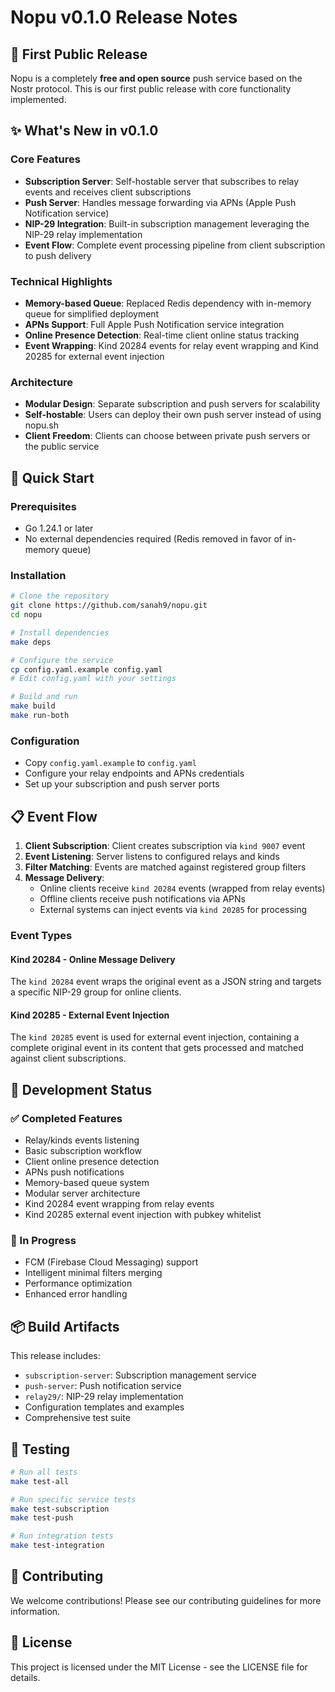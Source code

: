 # Nopu v0.1.0 Release Notes

## 🎉 First Public Release

Nopu is a completely **free and open source** push service based on the Nostr protocol. This is our first public release with core functionality implemented.

## ✨ What's New in v0.1.0

### Core Features
- **Subscription Server**: Self-hostable server that subscribes to relay events and receives client subscriptions
- **Push Server**: Handles message forwarding via APNs (Apple Push Notification service)
- **NIP-29 Integration**: Built-in subscription management leveraging the NIP-29 relay implementation
- **Event Flow**: Complete event processing pipeline from client subscription to push delivery

### Technical Highlights
- **Memory-based Queue**: Replaced Redis dependency with in-memory queue for simplified deployment
- **APNs Support**: Full Apple Push Notification service integration
- **Online Presence Detection**: Real-time client online status tracking
- **Event Wrapping**: Kind 20284 events for relay event wrapping and Kind 20285 for external event injection

### Architecture
- **Modular Design**: Separate subscription and push servers for scalability
- **Self-hostable**: Users can deploy their own push server instead of using nopu.sh
- **Client Freedom**: Clients can choose between private push servers or the public service

## 🚀 Quick Start

### Prerequisites
- Go 1.24.1 or later
- No external dependencies required (Redis removed in favor of in-memory queue)

### Installation
```bash
# Clone the repository
git clone https://github.com/sanah9/nopu.git
cd nopu

# Install dependencies
make deps

# Configure the service
cp config.yaml.example config.yaml
# Edit config.yaml with your settings

# Build and run
make build
make run-both
```

### Configuration
- Copy `config.yaml.example` to `config.yaml`
- Configure your relay endpoints and APNs credentials
- Set up your subscription and push server ports

## 📋 Event Flow

1. **Client Subscription**: Client creates subscription via `kind 9007` event
2. **Event Listening**: Server listens to configured relays and kinds
3. **Filter Matching**: Events are matched against registered group filters
4. **Message Delivery**: 
   - Online clients receive `kind 20284` events (wrapped from relay events)
   - Offline clients receive push notifications via APNs
   - External systems can inject events via `kind 20285` for processing

### Event Types

#### Kind 20284 - Online Message Delivery
The `kind 20284` event wraps the original event as a JSON string and targets a specific NIP-29 group for online clients.

#### Kind 20285 - External Event Injection
The `kind 20285` event is used for external event injection, containing a complete original event in its content that gets processed and matched against client subscriptions.

## 🔧 Development Status

### ✅ Completed Features
- Relay/kinds events listening
- Basic subscription workflow
- Client online presence detection
- APNs push notifications
- Memory-based queue system
- Modular server architecture
- Kind 20284 event wrapping from relay events
- Kind 20285 external event injection with pubkey whitelist

### 🚧 In Progress
- FCM (Firebase Cloud Messaging) support
- Intelligent minimal filters merging
- Performance optimization
- Enhanced error handling

## 📦 Build Artifacts

This release includes:
- `subscription-server`: Subscription management service
- `push-server`: Push notification service
- `relay29/`: NIP-29 relay implementation
- Configuration templates and examples
- Comprehensive test suite

## 🧪 Testing

```bash
# Run all tests
make test-all

# Run specific service tests
make test-subscription
make test-push

# Run integration tests
make test-integration
```

## 🤝 Contributing

We welcome contributions! Please see our contributing guidelines for more information.

## 📄 License

This project is licensed under the MIT License - see the LICENSE file for details.